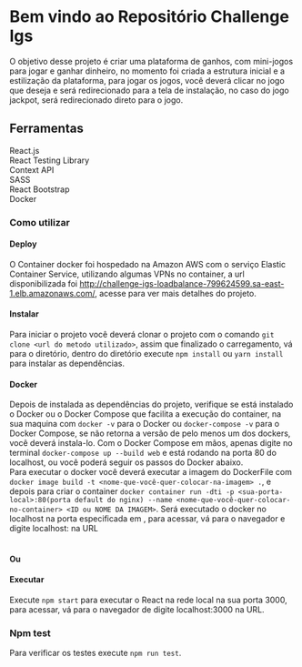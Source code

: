 # Bem vindo ao Repositório Challenge Igs

O objetivo desse projeto é criar uma plataforma de ganhos, com mini-jogos para jogar e ganhar dinheiro, no momento foi criada a estrutura inicial e a estilização da plataforma, para jogar os jogos, você deverá clicar no jogo que deseja e será redirecionado para a tela de instalação, no caso do jogo jackpot, será redirecionado direto para o jogo.

## Ferramentas

  React.js</br>
  React Testing Library</br>
  Context API</br>
  SASS</br>
  React Bootstrap</br>
  Docker</br>

### Como utilizar

  #### Deploy
  O Container docker foi hospedado na Amazon AWS com o serviço Elastic Container Service, utilizando algumas VPNs no container, a url disponibilizada foi
  http://challenge-igs-loadbalance-799624599.sa-east-1.elb.amazonaws.com/, acesse para ver mais detalhes do projeto.

  #### Instalar
Para iniciar o projeto você deverá clonar o projeto com o comando ```git clone <url do metodo utilizado>```, assim que finalizado o carregamento,
 vá para o diretório, dentro do diretório execute ```npm install``` ou ```yarn install``` para instalar as dependências.

  #### Docker
Depois de instalada as dependências do projeto, verifique se está instalado o Docker ou o Docker Compose que facilita a execução do container, na sua maquina com ```docker -v``` para o Docker ou ```docker-compose -v``` para o Docker Compose, se não retorna a versão de pelo menos um dos dockers, você deverá instala-lo.
 Com o Docker Compose em mãos, apenas digite no terminal ```docker-compose up --build web``` e está rodando na porta 80 do localhost, ou você poderá seguir os passos do Docker abaixo.<br/>
 Para executar o docker você deverá executar a imagem do DockerFile com ```docker image build -t <nome-que-você-quer-colocar-na-imagem> .```, e depois para criar o container ```docker container run -dti -p <sua-porta-local>:80(porta default do nginx) --name <nome-que-você-quer-colocar-no-container> <ID ou NOME DA IMAGEM>```.
 Será executado o docker no localhost na porta especificada em <sua-porta-local>, para acessar, vá para o navegador e digite localhost:<sua-porta-local> na URL<br /><br />
  #### Ou
  #### Executar
 Execute ```npm start``` para executar o React na rede local na sua porta 3000, para acessar, vá para o navegador de digite localhost:3000 na URL.

  ### Npm test
Para verificar os testes execute ```npm run test```.
